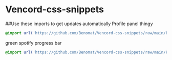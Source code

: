 # Vencord-css-snippets

##Use these imports to get updates automatically
Profile panel thingy
```css
@import url('https://github.com/Benomat/Vencord-css-snippets/raw/main/ProfilePanelThingy.css');
```

green spotify progress bar
```css
@import url('https://github.com/Benomat/Vencord-css-snippets/raw/main/ProfilePanelThingy.css');
```
